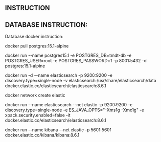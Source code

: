 ## INSTRUCTION

## DATABASE INSTRUCTION:

Database docker instruction:

docker pull postgres:15.1-alpine

docker run --name postgres15.1 -e POSTGRES_DB=tmdt-db -e POSTGRES_USER=root -e POSTGRES_PASSWORD=1 -p 8001:5432 -d postgres:15.1-alpine

docker run -d --name elasticsearch -p 9200:9200 -e discovery.type=single-node -v elasticsearch:/usr/share/elasticsearch/data docker.elastic.co/elasticsearch/elasticsearch:8.6.1

docker network create elastic

docker run --name elasticsearch --net elastic -p 9200:9200 -e discovery.type=single-node -e ES_JAVA_OPTS="-Xms1g -Xmx1g" -e xpack.security.enabled=false -it docker.elastic.co/elasticsearch/elasticsearch:8.6.1

docker run --name kibana --net elastic -p 5601:5601 docker.elastic.co/kibana/kibana:8.6.1
